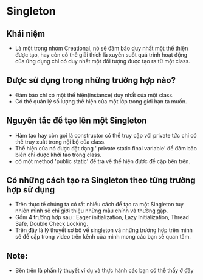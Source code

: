 # Singleton 
## Khái niệm
- Là một trong nhóm Creational, nó sẽ đảm bảo duy nhất một thể thiện được tạo, hay còn có thể giải thích là xuyên suốt quá trình hoạt
động của ứng dụng chỉ có duy nhất một đối tượng được tạo ra từ một class.
## Được sử dụng trong những trường hợp nào?
- Đảm bảo chỉ có một thể hiện(instance) duy nhất của một class.
- Có thể quản lý số lượng thể hiện của một lớp trong giới hạn ta muốn.
## Nguyên tắc để tạo lên một Singleton
- Hàm tạo hay còn gọi là constructor có thể truy cập với private tức chỉ có thể truy xuất trong nội bộ của class.
- Thể hiện của nó được đặt dạng ' private static final variable' để đảm bảo biến chỉ được khởi tạo trong class.
- có một method 'public static' để trả về thể hiện được đề cập bên trên.
## Có những cách tạo ra Singleton theo từng trường hợp sử dụng
- Trên thực tế chúng ta có rất nhiều cách để tạo ra một Singleton tuy nhiên mình sẽ chỉ giới thiệu những mẫu chính và thường gặp.
- Gồm 4 trường hợp sau : Eager initialization, Lazy Initialization, Thread Safe, Double Check Locking.
- Trên đây là lý thuyết sơ bộ về singleton và những trường hợp trên mình sẽ đề cập trong video trên kênh của mình mong các bạn sẽ quan tâm.
## Note: 
- Bên trên là phần lý thuyết ví dụ và thực hành các bạn có thể  thấy ở [đây](https://youtu.be/UxdpuhF56NU)
